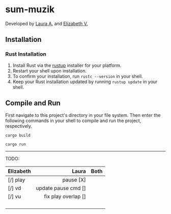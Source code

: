 # sum-muzik
Developed by [Laura A.](https://github.com/sally55uwu) and [Elizabeth V.](https://github.com/feliiizabeth)

## Installation
### Rust Installation
1. Install Rust via the [rustup](https://rustup.rs/) installer for your platform.
1. Restart your shell upon installation.
1. To confirm your installation, run `rustc --version` in your shell.
1. Keep your Rust installation updated by running `rustup update` in your shell.

## Compile and Run
First navigate to this project's directory in your file system. Then enter the following commands in your shell to compile and run the project, respectively.

```
cargo build
```

```
cargo run
```

----

TODO:

| Elizabeth      | Laura              |Both     |
|:---------------|-------------------:|:--------|
|[/] play        |pause [X]           |         |
|[/] vd          |update pause cmd [] |         |
|[/] vu          |fix play overlap [] |         |
|                |                    |         |
|                |                    |         |
|                |                    |         |
|                |                    |         |

